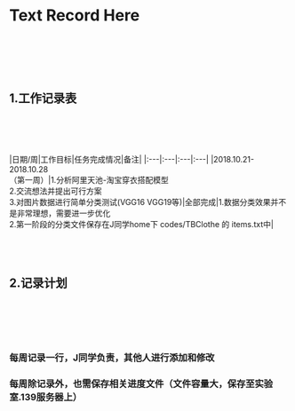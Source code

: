 # Text Record Here
<br><br><br><br>
## 1.工作记录表
<br><br><br><br>
|日期/周|工作目标|任务完成情况|备注|
|:---|:---|:---|:---|
|2018.10.21-2018.10.28<br>（第一周）|1.分析阿里天池-淘宝穿衣搭配模型<br> 2.交流想法并提出可行方案<br> 3.对图片数据进行简单分类测试(VGG16 VGG19等)|全部完成|1.数据分类效果并不是非常理想，需要进一步优化<br>2.第一阶段的分类文件保存在J同学home下 codes/TBClothe 的 items.txt中|
<br><br><br><br>


## 2.记录计划
<br><br><br><br>
### 每周记录一行，J同学负责，其他人进行添加和修改
### 每周除记录外，也需保存相关进度文件（文件容量大，保存至实验室.139服务器上）
